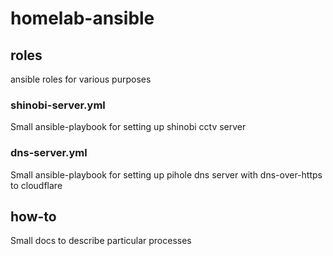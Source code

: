# homelab-ansible

## roles
ansible roles for various purposes

### shinobi-server.yml
Small ansible-playbook for setting up shinobi cctv server

### dns-server.yml
Small ansible-playbook for setting up pihole dns server with dns-over-https to cloudflare

## how-to
Small docs to describe particular processes
